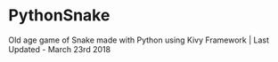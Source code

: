 # PythonSnake
Old age game of Snake made with Python using Kivy Framework | Last Updated - March 23rd 2018
